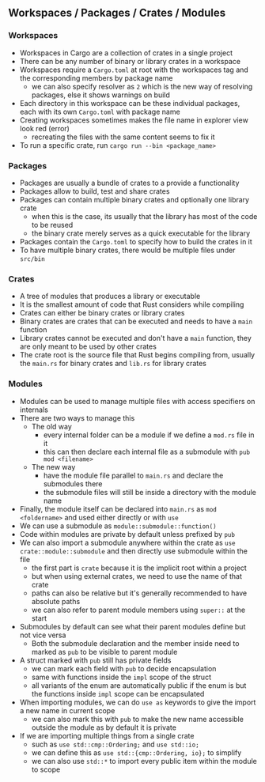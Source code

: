 ## Workspaces / Packages / Crates / Modules

### Workspaces

- Workspaces in Cargo are a collection of crates in a single project
- There can be any number of binary or library crates in a workspace
- Workspaces require a `Cargo.toml` at root with the workspaces tag and the corresponding members by package name
  - we can also specify resolver as `2` which is the new way of resolving packages, else it shows warnings on build 
- Each directory in this workspace can be these individual packages, each with its own `Cargo.toml` with package name
- Creating workspaces sometimes makes the file name in explorer view look red (error)
  - recreating the files with the same content seems to fix it
- To run a specific crate, run `cargo run --bin <package_name>`

### Packages

- Packages are usually a bundle of crates to a provide a functionality
- Packages allow to build, test and share crates
- Packages can contain multiple binary crates and optionally one library crate
  - when this is the case, its usually that the library has most of the code to be reused
  - the binary crate merely serves as a quick executable for the library
- Packages contain the `Cargo.toml` to specify how to build the crates in it
- To have multiple binary crates, there would be multiple files under `src/bin`

### Crates

- A tree of modules that produces a library or executable
- It is the smallest amount of code that Rust considers while compiling
- Crates can either be binary crates or library crates
- Binary crates are crates that can be executed and needs to have a `main` function
- Library crates cannot be executed and don't have a `main` function, they are only meant to be used by other crates
- The crate root is the source file that Rust begins compiling from, usually the `main.rs` for binary crates and `lib.rs` for library crates

### Modules

- Modules can be used to manage multiple files with access specifiers on internals
- There are two ways to manage this
  - The old way
    - every internal folder can be a module if we define a `mod.rs` file in it
    - this can then declare each internal file as a submodule with `pub mod <filename>`
  - The new way
    - have the module file parallel to `main.rs` and declare the submodules there
    - the submodule files will still be inside a directory with the module name
- Finally, the module itself can be declared into `main.rs` as `mod <foldername>` and used either directly or with `use`
- We can use a submodule as `module::submodule::function()`
- Code within modules are private by default unless prefixed by `pub`
- We can also import a submodule anywhere within the crate as `use crate::module::submodule` and then directly use submodule within the file
  - the first part is `crate` because it is the implicit root within a project
  - but when using external crates, we need to use the name of that crate
  - paths can also be relative but it's generally recommended to have absolute paths
  - we can also refer to parent module members using `super::` at the start
- Submodules by default can see what their parent modules define but not vice versa
  - Both the submodule declaration and the member inside need to marked as `pub` to be visible to parent module
- A struct marked with `pub` still has private fields
  - we can mark each field with `pub` to decide encapsulation
  - same with functions inside the `impl` scope of the struct
  - all variants of the enum are automatically public if the enum is but the functions inside `impl` scope can be encapsulated
- When importing modules, we can do `use as` keywords to give the import a new name in current scope
  - we can also mark this with `pub` to make the new name accessible outside the module as by default it is private
- If we are importing multiple things from a single crate
  - such as `use std::cmp::Ordering;` and `use std::io;`
  - we can define this as `use std::{cmp::Ordering, io};` to simplify
  - we can also use `std::*` to import every public item within the module to scope